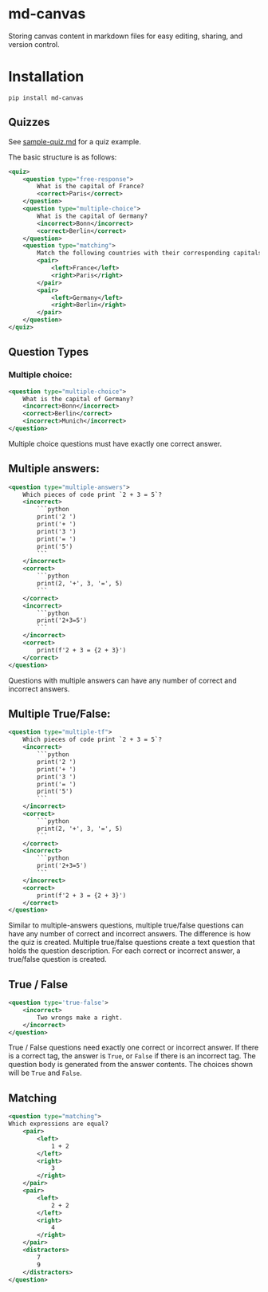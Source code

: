 # md-canvas
Storing canvas content in markdown files for easy editing, sharing, and version control.

# Installation

```
pip install md-canvas
```



## Quizzes

See [sample-quiz.md](markdown-files/sample-quiz.canvas.md) for a quiz example.

The basic structure is as follows:
```xml
<quiz>
    <question type="free-response">
        What is the capital of France?
        <correct>Paris</correct>
    </question>
    <question type="multiple-choice">
        What is the capital of Germany?
        <incorrect>Bonn</incorrect>
        <correct>Berlin</correct>
    </question>
    <question type="matching">
        Match the following countries with their corresponding capitals.
        <pair>
            <left>France</left>
		    <right>Paris</right>
        </pair>
		<pair>
            <left>Germany</left>
            <right>Berlin</right>
        </pair>
    </question>
</quiz>
```

## Question Types

### Multiple choice:

```xml
<question type="multiple-choice">
    What is the capital of Germany?
    <incorrect>Bonn</incorrect>
    <correct>Berlin</correct>
    <incorrect>Munich</incorrect>
</question>
```

Multiple choice questions must have exactly one correct answer.

## Multiple answers:

```xml
<question type="multiple-answers">
    Which pieces of code print `2 + 3 = 5`?
    <incorrect>
        ```python
        print('2 ')
        print('+ ')
        print('3 ')
        print('= ')
        print('5')
        ```
    </incorrect>
    <correct>
        ```python
        print(2, '+', 3, '=', 5)
        ```
    </correct>
    <incorrect>
        ```python
        print('2+3=5')
        ```
    </incorrect>
    <correct>
        print(f'2 + 3 = {2 + 3}')
    </correct>
</question>
```

Questions with multiple answers can have any number of correct and incorrect answers.

## Multiple True/False:

```xml
<question type="multiple-tf">
    Which pieces of code print `2 + 3 = 5`?
    <incorrect>
        ```python
        print('2 ')
        print('+ ')
        print('3 ')
        print('= ')
        print('5')
        ```
    </incorrect>
    <correct>
        ```python
        print(2, '+', 3, '=', 5)
        ```
    </correct>
    <incorrect>
        ```python
        print('2+3=5')
        ```
    </incorrect>
    <correct>
        print(f'2 + 3 = {2 + 3}')
    </correct>
</question>
```

Similar to multiple-answers questions, multiple true/false questions can have any number of correct and incorrect answers.
The difference is how the quiz is created. Multiple true/false questions create a text question that holds the question description.
For each correct or incorrect answer, a true/false question is created.

## True / False
```xml
<question type='true-false'>
    <incorrect>
        Two wrongs make a right.
    </incorrect>
</question>
```

True / False questions need exactly one correct or incorrect answer. 
If there is a correct tag, the answer is `True`, or `False` if there is an incorrect tag.
The question body is generated from the answer contents.
The choices shown will be `True` and `False`. 

## Matching
```xml
<question type="matching">
Which expressions are equal?
    <pair>
        <left>
            1 + 2
        </left>
        <right>
            3
        </right>
    </pair>
    <pair>
        <left>
            2 + 2
        </left>
        <right>
            4
        </right>
    </pair>
    <distractors>
        7
        9
    </distractors>
</question>
```
